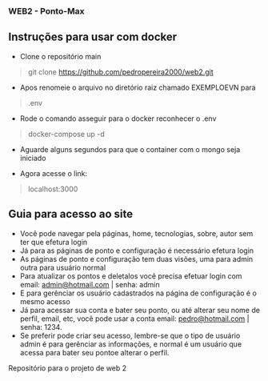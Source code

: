 ### WEB2 - Ponto-Max

## Instruções para usar com docker

- Clone o repositório main
> git clone https://github.com/pedropereira2000/web2.git

- Apos renomeie o arquivo no diretório raiz chamado EXEMPLOEVN para
> .env

- Rode o comando asseguir para o docker reconhecer o .env
> docker-compose up -d

- Aguarde alguns segundos para que o container com o mongo seja iniciado

- Agora acesse o link:
> localhost:3000
## Guia para acesso ao site

- Você pode navegar pela páginas, home, tecnologias, sobre, autor sem ter que efetura login
- Já para as páginas de ponto e configuração é necessário efetura login
- As páginas de ponto e configuração tem duas visões, uma para admin outra para usuário normal
- Para atualizar os pontos e deletalos você precisa efetuar login com email: admin@hotmail.com | senha: admin
- E para gerênciar os usuário cadastrados na página de configuração é o mesmo acesso
- Já para acessar sua conta e bater seu ponto, ou até alterar seu nome de perfil, email, etc, você pode usar a conta email: pedro@hotmail.com | senha: 1234.
- Se preferir pode criar seu acesso, lembre-se que o tipo de usuário admin é para gerênciar as informações, e normal é um usuário que acessa para bater seu pontoe alterar o perfil.

Repositório para o projeto de web 2